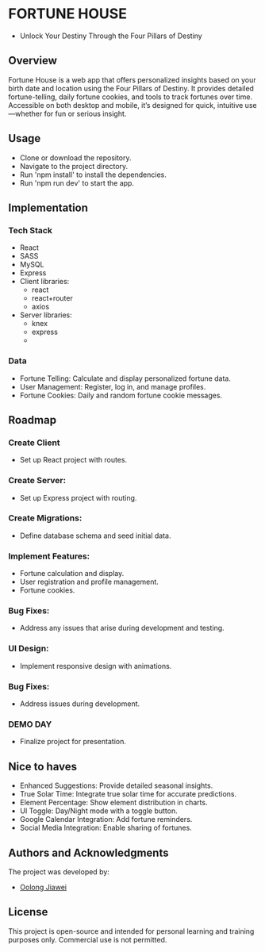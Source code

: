 # FORTUNE HOUSE
* Unlock Your Destiny Through the Four Pillars of Destiny


## Overview
Fortune House is a web app that offers personalized insights based on your birth date and location using the Four Pillars of Destiny. It provides detailed fortune-telling, daily fortune cookies, and tools to track fortunes over time. Accessible on both desktop and mobile, it’s designed for quick, intuitive use—whether for fun or serious insight.

## Usage
+ Clone or download the repository.
+ Navigate to the project directory.
+ Run 'npm install' to install the dependencies.
+ Run 'npm run dev' to start the app.

## Implementation

### Tech Stack
+ React
+ SASS
+ MySQL 
+ Express
+ Client libraries: 
    + react
    + react+router
    + axios
+ Server libraries:
    + knex 
    + express
    + 
### Data
+ Fortune Telling: Calculate and display personalized fortune data.
+ User Management: Register, log in, and manage profiles.
+ Fortune Cookies: Daily and random fortune cookie messages.


## Roadmap

### Create Client
+ Set up React project with routes.

### Create Server: 
+ Set up Express project with routing.

### Create Migrations: 
+ Define database schema and seed initial data.

### Implement Features: 
+ Fortune calculation and display.
+ User registration and profile management.
+ Fortune cookies.

### Bug Fixes: 
+ Address any issues that arise during development and testing.

### UI Design: 
+ Implement responsive design with animations.

### Bug Fixes: 
+ Address issues during development.

### DEMO DAY
+ Finalize project for presentation.


## Nice to haves

+ Enhanced Suggestions: Provide detailed seasonal insights.
+ True Solar Time: Integrate true solar time for accurate predictions.
+ Element Percentage: Show element distribution in charts.
+ UI Toggle: Day/Night mode with a toggle button.
+ Google Calendar Integration: Add fortune reminders.
+ Social Media Integration: Enable sharing of fortunes.


## Authors and Acknowledgments

The project was developed by:

- [Oolong Jiawei](https://github.com/oolongjiawei)

## License

This project is open-source and intended for personal learning and training purposes only. Commercial use is not permitted.
